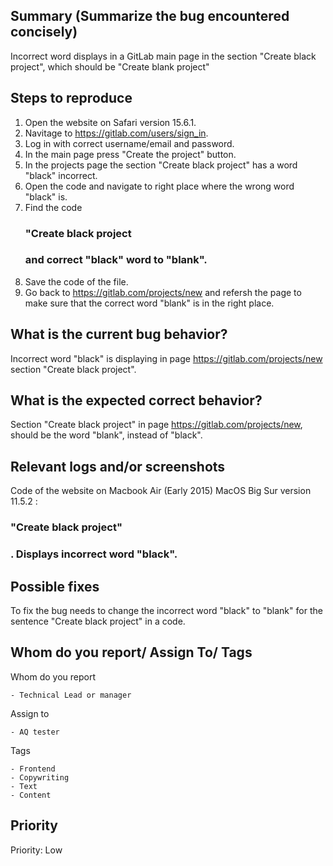 
## Summary (Summarize the bug encountered concisely)

Incorrect word displays in a GitLab main page in the section "Create black project", which should be "Create blank project"

## Steps to reproduce

  1. Open the website on Safari version 15.6.1.
  2. Navitage to https://gitlab.com/users/sign_in.
  3. Log in with correct username/email and password. 
  4. In the main page press "Create the project" button. 
  5. In the projects page the section "Create black project" has a word "black" incorrect. 
  6. Open the code and navigate to right place where the wrong word "black" is.
  7. Find the code <h3 class= "gl-font-size-h2 gl-reset-color"> "Create black project <h3> and correct "black" word to "blank". 
  8. Save the code of the file. 
  9. Go back to https://gitlab.com/projects/new and refersh the page to make sure that the correct word "blank" is in the right place.     

## What is the current bug behavior?

Incorrect word "black" is displaying in page https://gitlab.com/projects/new section "Create black project". 
    
## What is the expected correct behavior?

Section "Create black project" in page https://gitlab.com/projects/new, should be the word "blank", instead of "black".
     
## Relevant logs and/or screenshots

Code of the website on Macbook Air (Early 2015) MacOS Big Sur version 11.5.2 : <h3 class= "gl-font-size-h2 gl-reset-color"> "Create black project" <h3> . Displays incorrect word "black". 

## Possible fixes

To fix the bug needs to change the incorrect word "black" to "blank" for the sentence "Create black project" in a code. 

## Whom do you report/ Assign To/ Tags

Whom do you report

    - Technical Lead or manager

Assign to 

    - AQ tester

Tags

    - Frontend 
    - Copywriting
    - Text
    - Content

## Priority

Priority: Low 

      

